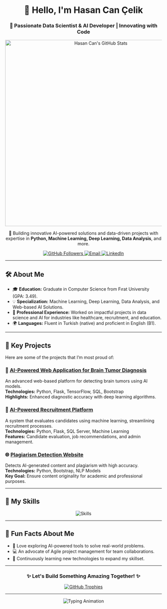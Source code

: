 <div align="center">
  <h1>👋 Hello, I'm Hasan Can Çelik</h1>
  <h3>🚀 Passionate Data Scientist & AI Developer | Innovating with Code</h3>
  
  <img src="https://github-readme-stats.vercel.app/api?username=HasanCan6241&show_icons=true&theme=radical" alt="Hasan Can's GitHub Stats" width="600" />
  
  <p>
    🌟 Building innovative AI-powered solutions and data-driven projects with expertise in 
    <b>Python, Machine Learning, Deep Learning, Data Analysis</b>, and more.
  </p>
  
  <a href="https://github.com/HasanCan6241" target="_blank">
    <img src="https://img.shields.io/github/followers/HasanCan6241?label=Follow&style=social" alt="GitHub Followers" />
  </a>
  <a href="mailto:hasancan.celik6241@gmail.com">
    <img src="https://img.shields.io/badge/Email-me-red?style=flat-square&logo=gmail&logoColor=white" alt="Email" />
  </a>
  <a href="https://www.linkedin.com/in/hasan-can-çelik" target="_blank">
    <img src="https://img.shields.io/badge/LinkedIn-Connect-blue?style=flat-square&logo=linkedin" alt="LinkedIn" />
  </a>
</div>

---

## 🛠️ About Me

- 🎓 **Education:** Graduate in Computer Science from Fırat University (GPA: 3.49).
- 💡 **Specialization:** Machine Learning, Deep Learning, Data Analysis, and Web-based AI Solutions.
- 💼 **Professional Experience:** Worked on impactful projects in data science and AI for industries like healthcare, recruitment, and education.
- 🌍 **Languages:** Fluent in Turkish (native) and proficient in English (B1).

---

## 🚀 Key Projects
Here are some of the projects that I’m most proud of:

### 🧠 [AI-Powered Web Application for Brain Tumor Diagnosis](https://github.com/HasanCan6241/brain-tumor-diagnosis)
An advanced web-based platform for detecting brain tumors using AI models.  
**Technologies:** Python, Flask, TensorFlow, SQL, Bootstrap  
**Highlights:** Enhanced diagnostic accuracy with deep learning algorithms.

### 💼 [AI-Powered Recruitment Platform](https://github.com/HasanCan6241/recruitment-platform)
A system that evaluates candidates using machine learning, streamlining recruitment processes.  
**Technologies:** Python, Flask, SQL Server, Machine Learning  
**Features:** Candidate evaluation, job recommendations, and admin management.

### 🌐 [Plagiarism Detection Website](https://github.com/HasanCan6241/plagiarism-detector)
Detects AI-generated content and plagiarism with high accuracy.  
**Technologies:** Python, Bootstrap, NLP Models  
**Key Goal:** Ensure content originality for academic and professional purposes.

---

## 🌟 My Skills
<div align="center">
  <img src="https://skillicons.dev/icons?i=python,tensorflow,flask,html,css,bootstrap,sql,github,git" alt="Skills" />
</div>

---

## 🎯 Fun Facts About Me
- 🚀 Love exploring AI-powered tools to solve real-world problems.
- 💻 An advocate of Agile project management for team collaborations.
- 📖 Continuously learning new technologies to expand my skillset.

---

<div align="center">
  <h3>✨ Let's Build Something Amazing Together! ✨</h3>
  <a href="https://github.com/HasanCan6241">
    <img src="https://github-profile-trophy.vercel.app/?username=HasanCan6241&theme=radical&margin-w=15&margin-h=15" alt="GitHub Trophies" />
  </a>
</div>

---

<div align="center">
  <img src="https://readme-typing-svg.herokuapp.com?font=Fira+Code&size=22&pause=1000&color=58A6FF&width=435&lines=Thank+you+for+visiting+my+profile!;Feel+free+to+explore+my+projects." alt="Typing Animation" />
</div>
